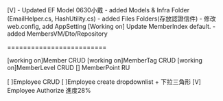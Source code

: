 [V] - Updated EF Model 0630小戴
	- added Models & Infra Folder (EmailHelper.cs, HashUtility.cs)
	- added Files Folders(存放認證信件)
	- 修改web.config, add AppSetting<add key="salt" value="`12345678900-="/>
[Working on] Update MemberIndex default.
	-added MembersVM/Dto/Repository

=========================

[working on]Member CRUD
	[working on]MemberTag CRUD
	[working on]MemberLevel CRUD
		[] MemberPoint RU

[ ]Employee CRUD
	[ ]Employee create dropdownlist + 下拉三角形
[V] Employee Authorize
	進度28%
